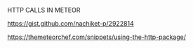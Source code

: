 


HTTP CALLS IN METEOR


https://gist.github.com/nachiket-p/2922814

https://themeteorchef.com/snippets/using-the-http-package/